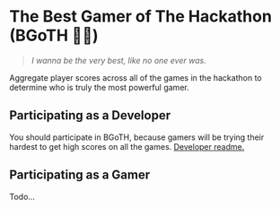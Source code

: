 # The Best Gamer of The Hackathon (BGoTH 🤘🤘)

> *I wanna be the very best, like no one ever was.* 

Aggregate player scores across all of the games in the hackathon to determine who is truly the most powerful gamer. 

## Participating as a Developer

You should participate in BGoTH, because gamers will be trying their hardest to get high scores on all the games. [Developer readme.](./developers.md)

## Participating as a Gamer

Todo...
